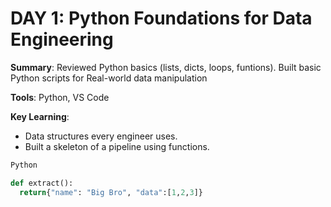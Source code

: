 # **DAY 1: Python Foundations for Data Engineering** 

**Summary**: Reviewed Python basics (lists, dicts, loops, funtions). Built basic Python scripts for Real-world data manipulation

**Tools**: Python, VS Code

**Key Learning**:
- Data structures every engineer uses.
- Built a skeleton of a pipeline using functions.

```python
Python

def extract():
  return{"name": "Big Bro", "data":[1,2,3]}
```
